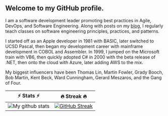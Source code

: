 ## Welcome to my GitHub profile.

I am a software development leader promoting best practices in Agile, DevOps, and Software Engineering.  Along with posts on my [blog](https://devlead.io/), I regularly teach classes on software engineering principles, practices, and patterns.

I started off as an Apple developer in 1981 with BASIC, later switched to UCSD Pascal, then began my development career with mainframe development in COBOL and Assembler.  In 1999, I jumped on the Microsoft train with VB6, then quickly adopted C# in 2000 with the beta release of .NET, then onto the cloud with Azure, later adding AWS to the mix.

My biggest influencers have been Thomas Lin, Martin Fowler, Grady Booch, Bob Martin, Kent Beck, Ward Cunningham, Gerard Meszaros, and the Gang of Four.



⚡ Stats ⚡            |  🔥 Streak 🔥
:-------------------------:|:-------------------------:
![My github stats](https://github-readme-stats.vercel.app/api?username=klugh&show_icons=true&count_private=true&hide_border=true&title_color=70a5fd&icon_color=bf91f3&text_color=38bdae&bg_color=ffffff00) |  [![GitHub Streak](http://github-readme-streak-stats.herokuapp.com?user=klugh&theme=tokyonight_duo&hide_border=true&background=ffffff00)](https://git.io/streak-stats)


<!--
**Klugh/Klugh** is a ✨ _special_ ✨ repository because its `README.md` (this file) appears on your GitHub profile.

Here are some ideas to get you started:

- 🔭 I’m currently working on ...
- 🌱 I’m currently learning ...
- 👯 I’m looking to collaborate on ...
- 🤔 I’m looking for help with ...
- 💬 Ask me about ...
- 📫 How to reach me: ...
- 😄 Pronouns: ...
- ⚡ Fun fact: ...
-->

